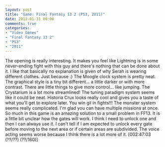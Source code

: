 ```yaml
---
layout: post
title: "Game: Final Fantasy 13 2 (PS3, 2011)"
date: 2012-01-31 00:00
comments: true
categories:
- "Video Games"
- "Final Fantasy 13 2"
- "PS3"
- "2011"
---
```


The opening is really interesting. It makes you feel like
Lightning is in some never-ending fight with this guy and there's
nothing that can be done about it.  I like that basically no
explanation is given of why Serah is wearing different
clothes. Just because :) The Moogle clock system is pretty
neat. The graphical style is a tiny bit different... a little
darker or with more contrast. There are little things to give more
control... like jumping. The Crystarium is a lot more streamlined!
The tuning paradigm system seems like it could be neat. Historia
Crux looks really cool and gives you a taste of what you'll get to
explore later. You win gil in fights!!! The monster system seems
really complicated. I'm glad you can have multiple missions at
once. So much in this game is an amazing solution to a small
problem in FF13. It is a little bit unclear how the gates will
work. I think I need to unlock one and then I can always use it. I
can't tell if I am expected to unlock every gate before moving to
the next area or if certain areas are subdivided. The voice acting
seems worse because I think there is a lot more of it. [002:47:03
(??/??) (??/160)]
